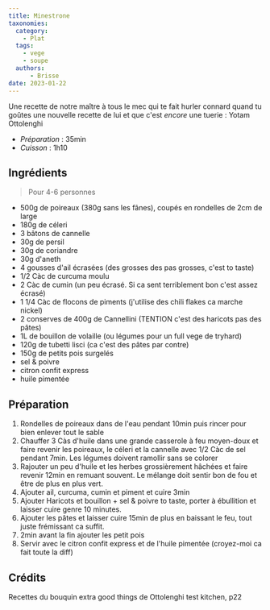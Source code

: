 ```yaml
---
title: Minestrone
taxonomies:
  category:
    - Plat
  tags:
    - vege
    - soupe
  authors:
      - Brisse
date: 2023-01-22
---
```

Une recette de notre maître à tous le mec qui te fait hurler connard quand tu goûtes une nouvelle recette de lui et que c'est *encore* une tuerie : Yotam Ottolenghi

- *Préparation* : 35min
- *Cuisson* : 1h10

## Ingrédients
> Pour 4-6 personnes

- 500g de poireaux (380g sans les fânes), coupés en rondelles de 2cm de large
- 180g de céleri
- 3 bâtons de cannelle
- 30g de persil
- 30g de coriandre
- 30g d'aneth
- 4 gousses d'ail écrasées (des grosses des pas grosses, c'est to taste)
- 1/2 Càc de curcuma moulu
- 2 Càc de cumin (un peu écrasé. Si ca sent terriblement bon c'est assez écrasé)
- 1 1/4 Càc de flocons de piments (j'utilise des chili flakes ca marche nickel)
- 2 conserves de 400g de Cannellini (TENTION c'est des haricots pas des pâtes)
- 1L de bouillon de volaille (ou légumes pour un full vege de tryhard)
- 120g de tubetti lisci (ca c'est des pâtes par contre)
- 150g de petits pois surgelés
- sel & poivre
- citron confit express
- huile pimentée

## Préparation

1. Rondelles de poireaux dans de l'eau pendant 10min puis rincer pour bien enlever tout le sable
2. Chauffer 3 Càs d'huile dans une grande casserole à feu moyen-doux et faire revenir les poireaux, le céleri et la cannelle avec 1/2 Càc de sel pendant 7min. Les légumes doivent ramollir sans se colorer
3. Rajouter un peu d'huile et les herbes grossièrement hâchées et faire revenir 12min en remuant souvent. Le mélange doit sentir bon de fou et être de plus en plus vert.
4. Ajouter ail, curcuma, cumin et piment et cuire 3min
5. Ajouter Haricots et bouillon + sel & poivre to taste, porter à ébullition et laisser cuire genre 10 minutes.
6. Ajouter les pâtes et laisser cuire 15min de plus en baissant le feu, tout juste frémissant ca suffit.
7. 2min avant la fin ajouter les petit pois
8. Servir avec le citron confit express et de l'huile pimentée (croyez-moi ca fait toute la diff)

## Crédits
Recettes du bouquin extra good things de Ottolenghi test kitchen, p22
